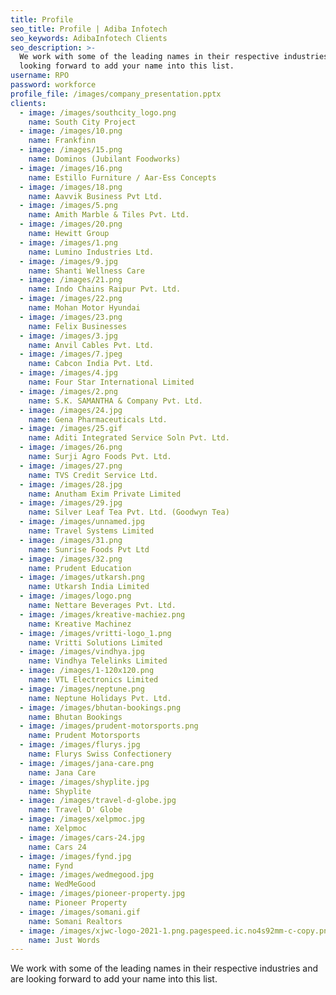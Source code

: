 ```yaml
---
title: Profile
seo_title: Profile | Adiba Infotech
seo_keywords: AdibaInfotech Clients
seo_description: >-
  We work with some of the leading names in their respective industries and are
  looking forward to add your name into this list.
username: RPO
password: workforce
profile_file: /images/company_presentation.pptx
clients:
  - image: /images/southcity_logo.png
    name: South City Project
  - image: /images/10.png
    name: Frankfinn
  - image: /images/15.png
    name: Dominos (Jubilant Foodworks)
  - image: /images/16.png
    name: Estillo Furniture / Aar-Ess Concepts
  - image: /images/18.png
    name: Aavvik Business Pvt Ltd.
  - image: /images/5.png
    name: Amith Marble & Tiles Pvt. Ltd.
  - image: /images/20.png
    name: Hewitt Group
  - image: /images/1.png
    name: Lumino Industries Ltd.
  - image: /images/9.jpg
    name: Shanti Wellness Care
  - image: /images/21.png
    name: Indo Chains Raipur Pvt. Ltd.
  - image: /images/22.png
    name: Mohan Motor Hyundai
  - image: /images/23.png
    name: Felix Businesses
  - image: /images/3.jpg
    name: Anvil Cables Pvt. Ltd.
  - image: /images/7.jpeg
    name: Cabcon India Pvt. Ltd.
  - image: /images/4.jpg
    name: Four Star International Limited
  - image: /images/2.png
    name: S.K. SAMANTHA & Company Pvt. Ltd.
  - image: /images/24.jpg
    name: Gena Pharmaceuticals Ltd.
  - image: /images/25.gif
    name: Aditi Integrated Service Soln Pvt. Ltd.
  - image: /images/26.png
    name: Surji Agro Foods Pvt. Ltd.
  - image: /images/27.png
    name: TVS Credit Service Ltd.
  - image: /images/28.jpg
    name: Anutham Exim Private Limited
  - image: /images/29.jpg
    name: Silver Leaf Tea Pvt. Ltd. (Goodwyn Tea)
  - image: /images/unnamed.jpg
    name: Travel Systems Limited
  - image: /images/31.png
    name: Sunrise Foods Pvt Ltd
  - image: /images/32.png
    name: Prudent Education
  - image: /images/utkarsh.png
    name: Utkarsh India Limited
  - image: /images/logo.png
    name: Nettare Beverages Pvt. Ltd.
  - image: /images/kreative-machiez.png
    name: Kreative Machinez
  - image: /images/vritti-logo_1.png
    name: Vritti Solutions Limited
  - image: /images/vindhya.jpg
    name: Vindhya Telelinks Limited
  - image: /images/1-120x120.png
    name: VTL Electronics Limited
  - image: /images/neptune.png
    name: Neptune Holidays Pvt. Ltd.
  - image: /images/bhutan-bookings.png
    name: Bhutan Bookings
  - image: /images/prudent-motorsports.png
    name: Prudent Motorsports
  - image: /images/flurys.jpg
    name: Flurys Swiss Confectionery
  - image: /images/jana-care.png
    name: Jana Care
  - image: /images/shyplite.jpg
    name: Shyplite
  - image: /images/travel-d-globe.jpg
    name: Travel D' Globe
  - image: /images/xelpmoc.jpg
    name: Xelpmoc
  - image: /images/cars-24.jpg
    name: Cars 24
  - image: /images/fynd.jpg
    name: Fynd
  - image: /images/wedmegood.jpg
    name: WedMeGood
  - image: /images/pioneer-property.jpg
    name: Pioneer Property
  - image: /images/somani.gif
    name: Somani Realtors
  - image: /images/xjwc-logo-2021-1.png.pagespeed.ic.no4s92mm-c-copy.png
    name: Just Words
---
```

We work with some of the leading names in their respective industries and are looking forward to add your name into this list.
